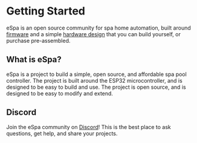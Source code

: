 # Getting Started

eSpa is an open source community for spa home automation, built around [firmware](firmware.html) and a simple [hardware design](hardware.html) that you can build yourself, or purchase pre-assembled.

## What is eSpa?

eSpa is a project to build a simple, open source, and affordable spa pool controller. The project is built around the ESP32 microcontroller, and is designed to be easy to build and use. The project is open source, and is designed to be easy to modify and extend.

## Discord

Join the eSpa community on [Discord](https://discord.gg/faK8Ag4wHn)! This is the best place to ask questions, get help, and share your projects.
